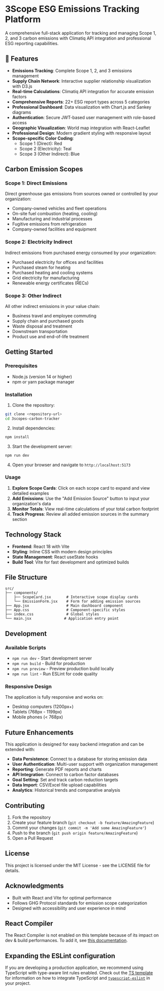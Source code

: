 # 3Scope ESG Emissions Tracking Platform

A comprehensive full-stack application for tracking and managing Scope 1, 2, and 3 carbon emissions with Climatiq API integration and professional ESG reporting capabilities.

## 🌱 Features

- **Emissions Tracking**: Complete Scope 1, 2, and 3 emissions management
- **Supply Chain Network**: Interactive supplier relationship visualization with D3.js
- **Real-time Calculations**: Climatiq API integration for accurate emission factors
- **Comprehensive Reports**: 22+ ESG report types across 5 categories
- **Professional Dashboard**: Data visualization with Chart.js and Sankey diagrams
- **Authentication**: Secure JWT-based user management with role-based access
- **Geographic Visualization**: World map integration with React-Leaflet
- **Professional Design**: Modern gradient styling with responsive layout
- **Scope-specific Color Coding**: 
  - Scope 1 (Direct): Red
  - Scope 2 (Electricity): Teal
  - Scope 3 (Other Indirect): Blue

## Carbon Emission Scopes

### Scope 1: Direct Emissions
Direct greenhouse gas emissions from sources owned or controlled by your organization:
- Company-owned vehicles and fleet operations
- On-site fuel combustion (heating, cooling)
- Manufacturing and industrial processes
- Fugitive emissions from refrigeration
- Company-owned facilities and equipment

### Scope 2: Electricity Indirect
Indirect emissions from purchased energy consumed by your organization:
- Purchased electricity for offices and facilities
- Purchased steam for heating
- Purchased heating and cooling systems
- Grid electricity for manufacturing
- Renewable energy certificates (RECs)

### Scope 3: Other Indirect
All other indirect emissions in your value chain:
- Business travel and employee commuting
- Supply chain and purchased goods
- Waste disposal and treatment
- Downstream transportation
- Product use and end-of-life treatment

## Getting Started

### Prerequisites
- Node.js (version 14 or higher)
- npm or yarn package manager

### Installation

1. Clone the repository:
```bash
git clone <repository-url>
cd 3scopes-carbon-tracker
```

2. Install dependencies:
```bash
npm install
```

3. Start the development server:
```bash
npm run dev
```

4. Open your browser and navigate to `http://localhost:5173`

### Usage

1. **Explore Scope Cards**: Click on each scope card to expand and view detailed examples
2. **Add Emissions**: Use the "Add Emission Source" button to input your organization's data
3. **Monitor Totals**: View real-time calculations of your total carbon footprint
4. **Track Progress**: Review all added emission sources in the summary section

## Technology Stack

- **Frontend**: React 18 with Vite
- **Styling**: Inline CSS with modern design principles
- **State Management**: React useState hooks
- **Build Tool**: Vite for fast development and optimized builds

## File Structure

```
src/
├── components/
│   ├── ScopeCard.jsx       # Interactive scope display cards
│   └── EmissionForm.jsx    # Form for adding emission sources
├── App.jsx                 # Main dashboard component
├── App.css                 # Component-specific styles
├── index.css               # Global styles
└── main.jsx               # Application entry point
```

## Development

### Available Scripts

- `npm run dev` - Start development server
- `npm run build` - Build for production
- `npm run preview` - Preview production build locally
- `npm run lint` - Run ESLint for code quality

### Responsive Design

The application is fully responsive and works on:
- Desktop computers (1200px+)
- Tablets (768px - 1199px)
- Mobile phones (< 768px)

## Future Enhancements

This application is designed for easy backend integration and can be extended with:

- **Data Persistence**: Connect to a database for storing emission data
- **User Authentication**: Multi-user support with organization management
- **Reporting**: Generate PDF reports and charts
- **API Integration**: Connect to carbon factor databases
- **Goal Setting**: Set and track carbon reduction targets
- **Data Import**: CSV/Excel file upload capabilities
- **Analytics**: Historical trends and comparative analysis

## Contributing

1. Fork the repository
2. Create your feature branch (`git checkout -b feature/AmazingFeature`)
3. Commit your changes (`git commit -m 'Add some AmazingFeature'`)
4. Push to the branch (`git push origin feature/AmazingFeature`)
5. Open a Pull Request

## License

This project is licensed under the MIT License - see the LICENSE file for details.

## Acknowledgments

- Built with React and Vite for optimal performance
- Follows GHG Protocol standards for emission scope categorization
- Designed with accessibility and user experience in mind

## React Compiler

The React Compiler is not enabled on this template because of its impact on dev & build performances. To add it, see [this documentation](https://react.dev/learn/react-compiler/installation).

## Expanding the ESLint configuration

If you are developing a production application, we recommend using TypeScript with type-aware lint rules enabled. Check out the [TS template](https://github.com/vitejs/vite/tree/main/packages/create-vite/template-react-ts) for information on how to integrate TypeScript and [`typescript-eslint`](https://typescript-eslint.io) in your project.
